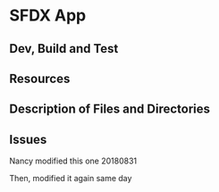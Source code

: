 # SFDX  App

## Dev, Build and Test


## Resources


## Description of Files and Directories


## Issues
Nancy modified this one 20180831

Then, modified it again same day

